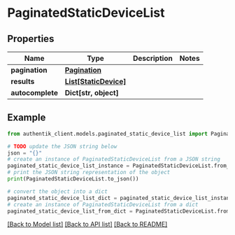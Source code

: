 # PaginatedStaticDeviceList


## Properties

Name | Type | Description | Notes
------------ | ------------- | ------------- | -------------
**pagination** | [**Pagination**](Pagination.md) |  | 
**results** | [**List[StaticDevice]**](StaticDevice.md) |  | 
**autocomplete** | **Dict[str, object]** |  | 

## Example

```python
from authentik_client.models.paginated_static_device_list import PaginatedStaticDeviceList

# TODO update the JSON string below
json = "{}"
# create an instance of PaginatedStaticDeviceList from a JSON string
paginated_static_device_list_instance = PaginatedStaticDeviceList.from_json(json)
# print the JSON string representation of the object
print(PaginatedStaticDeviceList.to_json())

# convert the object into a dict
paginated_static_device_list_dict = paginated_static_device_list_instance.to_dict()
# create an instance of PaginatedStaticDeviceList from a dict
paginated_static_device_list_from_dict = PaginatedStaticDeviceList.from_dict(paginated_static_device_list_dict)
```
[[Back to Model list]](../README.md#documentation-for-models) [[Back to API list]](../README.md#documentation-for-api-endpoints) [[Back to README]](../README.md)


